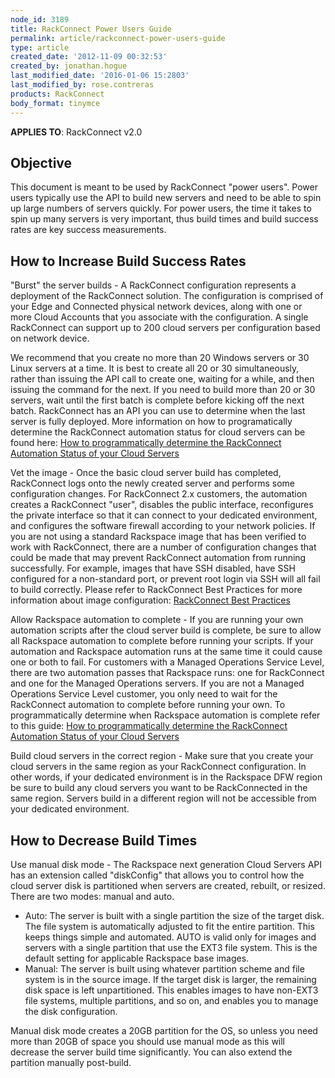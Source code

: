 ```yaml
---
node_id: 3189
title: RackConnect Power Users Guide
permalink: article/rackconnect-power-users-guide
type: article
created_date: '2012-11-09 00:32:53'
created_by: jonathan.hogue
last_modified_date: '2016-01-06 15:2803'
last_modified_by: rose.contreras
products: RackConnect
body_format: tinymce
---
```


**APPLIES TO**: RackConnect v2.0

Objective
---------

This document is meant to be used by RackConnect "power users". Power
users typically use the API to build new servers and need to be able to
spin up large numbers of servers quickly. For power users, the time it
takes to spin up many servers is very important, thus build times and
build success rates are key success measurements.

How to Increase Build Success Rates
-----------------------------------

"Burst" the server builds - A RackConnect configuration represents a
deployment of the RackConnect solution.  The configuration is comprised
of your Edge and Connected physical network devices, along with one or
more Cloud Accounts that you associate with the configuration. A single
RackConnect can support up to 200 cloud servers per configuration based
on network device.

We recommend that you create no more than 20 Windows servers or 30 Linux
servers at a time. It is best to create all 20 or 30 simultaneously,
rather than issuing the API call to create one, waiting for a while, and
then issuing the command for the next. If you need to build more than 20
or 30 servers, wait until the first batch is complete before kicking off
the next batch. RackConnect has an API you can use to determine when the
last server is fully deployed. More information on how to
programatically determine the RackConnect automation status for cloud
servers can be found here: [How to programmatically determine the
RackConnect Automation Status of your Cloud
Servers](http://www.rackspace.com/knowledge_center/article/how-to-programmatically-determine-the-rackconnect-v20-automation-status-of-your-cloud)

Vet the image - Once the basic cloud server build has completed,
RackConnect logs onto the newly created server and performs some
configuration changes. For RackConnect 2.x customers, the automation
creates a RackConnect "user", disables the public interface,
reconfigures the private interface so that it can connect to your
dedicated environment, and configures the software firewall according to
your network policies. If you are not using a standard Rackspace image
that has been verified to work with RackConnect, there are a number of
configuration changes that could be made that may prevent RackConnect
automation from running successfully. For example, images that have SSH
disabled, have SSH configured for a non-standard port, or prevent root
login via SSH will all fail to build correctly. Please refer to
RackConnect Best Practices for more information about image
configuration: [RackConnect Best
Practices](http://www.rackspace.com/knowledge_center/article/rackconnect-v20-best-practices)

Allow Rackspace automation to complete - If you are running your own
automation scripts after the cloud server build is complete, be sure to
allow all Rackspace automation to complete before running your scripts.
If your automation and Rackspace automation runs at the same time it
could cause one or both to fail. For customers with a Managed Operations
Service Level, there are two automation passes that Rackspace runs: one
for RackConnect and one for the Managed Operations servers. If you are
not a Managed Operations Service Level customer, you only need to wait
for the RackConnect automation to complete before running your own. To
programmatically determine when Rackspace automation is complete refer
to this guide: [How to programmatically determine the RackConnect
Automation Status of your Cloud
Servers](http://www.rackspace.com/knowledge_center/article/how-to-programmatically-determine-the-rackconnect-v20-automation-status-of-your-cloud)

Build cloud servers in the correct region - Make sure that you create
your cloud servers in the same region as your RackConnect configuration.
In other words, if your dedicated environment is in the Rackspace DFW
region be sure to build any cloud servers you want to be RackConnected
in the same region. Servers build in a different region will not be
accessible from your dedicated environment.

How to Decrease Build Times
---------------------------

Use manual disk mode - The Rackspace next generation Cloud Servers API
has an extension called "diskConfig" that allows you to control  how the
cloud server disk is partitioned when servers are created, rebuilt, or
resized. There are two modes: manual and auto.

-   Auto: The server is built with a single partition the size of the
    target disk. The file system is automatically adjusted to fit the
    entire partition. This keeps things simple and automated. AUTO is
    valid only for images and servers with a single partition that use
    the EXT3 file system. This is the default setting for applicable
    Rackspace base images.
-   Manual: The server is built using whatever partition scheme and file
    system is in the source image. If the target disk is larger, the
    remaining disk space is left unpartitioned. This enables images to
    have non-EXT3 file systems, multiple partitions, and so on, and
    enables you to manage the disk configuration.

Manual disk mode creates a 20GB partition for the OS, so unless you need
more than 20GB of space you should use manual mode as this will decrease
the server build time significantly. You can also extend the partition
manually post-build.

